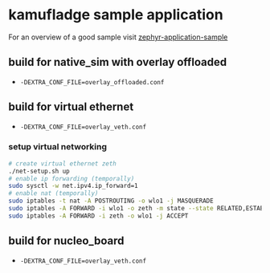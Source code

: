 
# kamufladge sample application

For an overview of a good sample visit [zephyr-application-sample](https://github.com/zephyrproject-rtos/example-application)

## build for native_sim with overlay offloaded

- ``-DEXTRA_CONF_FILE=overlay_offloaded.conf``

## build for virtual ethernet

- ``-DEXTRA_CONF_FILE=overlay_veth.conf``

### setup virtual networking

```bash
# create virtual ethernet zeth
./net-setup.sh up
# enable ip forwarding (temporally)
sudo sysctl -w net.ipv4.ip_forward=1
# enable nat (temporally)
sudo iptables -t nat -A POSTROUTING -o wlo1 -j MASQUERADE
sudo iptables -A FORWARD -i wlo1 -o zeth -m state --state RELATED,ESTABLISHED -j ACCEPT
sudo iptables -A FORWARD -i zeth -o wlo1 -j ACCEPT
```

## build for nucleo_board

- ``-DEXTRA_CONF_FILE=overlay_veth.conf``
